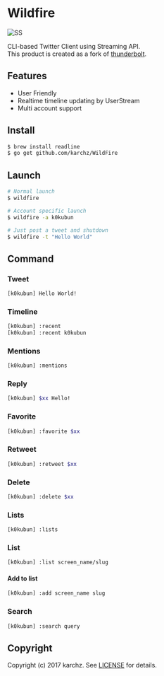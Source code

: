 # Wildfire 

![SS](http://i.gyazo.com/cfe106ee557900c6cbbc206177913a55.png)

CLI-based Twitter Client using Streaming API.  
This product is created as a fork of [thunderbolt](https://github.com/k0kubun/thunderbolt).

## Features
- User Friendly
- Realtime timeline updating by UserStream
- Multi account support

## Install
```bash
$ brew install readline
$ go get github.com/karchz/WildFire
```

## Launch
```bash
# Normal launch
$ wildfire

# Account specific launch
$ wildfire -a k0kubun

# Just post a tweet and shutdown
$ wildfire -t "Hello World"
```

## Command
### Tweet
```bash
[k0kubun] Hello World!
```

### Timeline
```bash
[k0kubun] :recent
[k0kubun] :recent k0kubun
```

### Mentions
```bash
[k0kubun] :mentions
```

### Reply
```bash
[k0kubun] $xx Hello!
```

### Favorite
```bash
[k0kubun] :favorite $xx
```

### Retweet
```bash
[k0kubun] :retweet $xx
```

### Delete
```bash
[k0kubun] :delete $xx
```

### Lists
```bash
[k0kubun] :lists
```

### List
```bash
[k0kubun] :list screen_name/slug
```

#### Add to list
```bash
[k0kubun] :add screen_name slug
```

### Search
```bash
[k0kubun] :search query
```

## Copyright

Copyright (c) 2017 karchz. See [LICENSE](https://github.com/karchz/wildfire/blob/master/LICENSE) for details.
